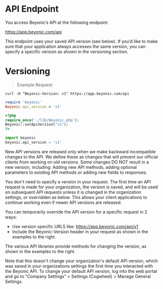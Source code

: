 # API Endpoint

You access Beyonic’s API at the following endpoint:
    <aside class="notice">https://app.beyonic.com/api</aside>

This endpoint uses your saved API version (see below). If you’d like to make sure that your application always accesses the same version, you can specify a specific version as shown in the versioning section.

# Versioning

> Example Request:

```shell
curl -H "Beyonic-Version: v1" https://app.beyonic.com/api
```

```ruby
require 'beyonic'
Beyonic.api_version = 'v1'
```

```php
<?php
require_once('./lib/Beyonic.php');
Beyonic::setApiVersion("v1");
?>
```

```python
import beyonic
beyonic.api_version = 'v1'
```

New API versions are released only when we make backward incompatible changes to the API. We define these as changes that will prevent our official clients from working on old versions. Some changes DO NOT result in a new version, including: Adding new API methods, adding optional parameters to existing API methods or adding new fields to responses.

You don't need to specify a version in your request. The first time an API request is made for your organization, the version is saved, and will be used on subsequent API requests unless it is changed in the organization settings, or overridden as below. This allows your client applications to continue working even if newer API versions are released.

You can temporarily override the API version for a specific request in 2 ways:

* Use version specific URLS like: https://app.beyonic.com/api/v1
* Include the Beyonic-Version header in your request as shown in the examples to the right.

The various API libraries provide methods for changing the version, as shown in the examples to the right.

Note that this doesn't change your organization's default API version, which was saved in your organizations settings the first time you interacted with the Beyonic API. To change your default API version, log into the web portal and go to "Company Settings" > Settings (Cogwheel) > Manage General Settings.


